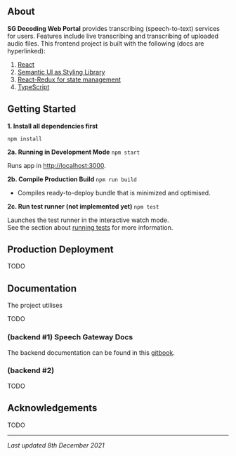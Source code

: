 ## About

**SG Decoding Web Portal** provides transcribing (speech-to-text) services for users. Features include live transcribing and transcribing of uploaded audio files. This frontend project is built with the following (docs are hyperlinked):

1. [React](https://reactjs.org/docs/getting-started.html)
2. [Semantic UI as Styling Library](https://react.semantic-ui.com/)
3. [React-Redux for state management](https://react-redux.js.org/introduction/getting-started)
4. [TypeScript](https://www.typescriptlang.org/)

## Getting Started

**1. Install all dependencies first**

`npm install`

**2a. Running in Development Mode**
 `npm start`

Runs app in [http://localhost:3000](http://localhost:3000).

**2b. Compile Production Build**
`npm run build`

- Compiles ready-to-deploy bundle that is minimized and optimised.

**2c. Run test runner (not implemented yet)**
 `npm test`

Launches the test runner in the interactive watch mode.\
See the section about [running tests](https://facebook.github.io/create-react-app/docs/running-tests) for more information.


## Production Deployment

TODO


## Documentation

The project utilises 

TODO



### (backend #1) Speech Gateway Docs

The backend documentation can be found in this [gitbook](https://speech-ntu.gitbook.io/speech-gateway/).

### (backend #2) 

TODO


## Acknowledgements

TODO 

---
*Last updated 8th December 2021*
